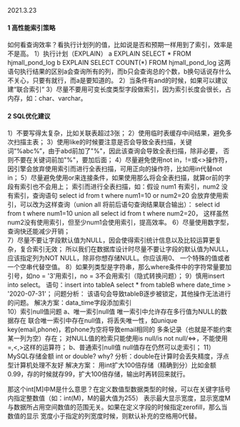 2021.3.23
#### 1 高性能索引策略
   如何看查询效率？看执行计划列的值，比如说是否和预期一样用到了索引，效率是不是高。
   1）执行计划（EXPLAIN）
    a EXPLAIN SELECT * FROM hjmall_pond_log
    b EXPLAIN SELECT COUNT(*) FROM hjmall_pond_log 
    这两语句执行结果的区别a会查询所有的列，而b只会查询总的个数，b换句话说存什么不关心，只要有就行，而a是要知道的。
   2）当条件有and的时候，如果可以建议建“联合索引“
   3）尽量不要用可变长度类型字段做索引，因为索引长度会很长，占内存，如：char、varchar。
#### 2 SQL优化建议
   1）不要写得太复杂，比如关联表超过3张；
   2）使用临时表缓存中间结果，避免多次扫描主表；
   3）使用like的时候要注意是否会导致全表扫描，关键词“%abc%”，由于abd前加了"%"，因此该查询会导致全表扫描，除非必要，
      否则不要在关键词前加"%"，要加后面；
   4）尽量避免使用not in，!=或<>操作符，因引擎会放弃使用索引而进行全表扫描，可用正向的操作符，比如用in代替not in；
   5）尽量避免使用or来连接条件，如果使用那么将会全表扫描，就算or前的字段有索引也不会用上；
      索引而进行全表扫描，如：假设 num1 有索引，num2 没有索引，查询语句 select id from t where num1=10 or num2=20 
      会放弃使用索引，可以改为这样查询（union all 将前后语句查询结果联合输出）：
      select id from t where num1=10 union all select id from t where num2=20，
      这样虽然num2没有使用索引，但至少num1会使用索引，提高效率。
   6）尽量使用数字型，查询快还能减少开销；   
   7）尽量不要让字段默认值为NULL，因会使得索引统计信息以及比较运算更复杂，复合索引无效；
      所以我们在数据库设计时尽量不要让字段的默认值为NULL，应该指定列为NOT NULL，除非你想存储NULL。你应该用0、
      一个特殊的值或者一个空串代替空值。
   8）如果列类型是字符串，那么where条件中的字符常量要加引号，如no = '3'用索引，no = 3不会用索引（隐式转换问题）；
   9）慎用insert into select。
     语句：insert into tableA select * from tableB where date_time > '2020-07-31'；
     问题分析：
     该语句会导致tableB逐步被锁定，其他操作无法进行的问题。
     解决方案：data_time字段添加索引  
   10）索引null值问题
     a、唯一索引null值
        唯一索引中允许存在多行值为NULL的数据存在
        联合唯一索引中存在null值，将丢失唯一性，如unique key(email,phone)，若phone为空将导致email相同的
        多条记录（也就是不能约束某一列为空）存在；
        对NULL值的检索只能使用is null/is not null/<=>，不能使用=,<,>这样的运算符；
     b、普通索引null值
        null值存在仍然可以走索引；
   11）MySQL存储金额
     int or double?
     why?
     分析：double在计算时会丢失精度，浮点型计算机处理不友好
     解决方案：
     用int扩大100倍存储（精确到分）比如金额0.99，存的时候就存99，扩大100倍存储，输出时再转回来就行。
     
   那这个int[M]中M是什么意思？在定义数值型数据类型的时候，可以在关键字括号内指定整数值（如：int(M)，M的最大值为255）
     表示最大显示宽度，显示宽度M与数据所占用空间数值的范围无关。如果在定义字段的时候指定zerofill，那么当数值的显示
     宽度小于指定的列宽度时候，则默认补充的空格用0代替。                 